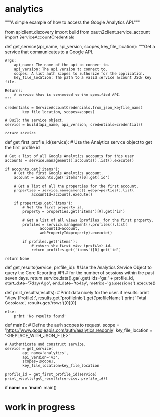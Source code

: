 # analytics
"""A simple example of how to access the Google Analytics API."""

from apiclient.discovery import build
from oauth2client.service_account import ServiceAccountCredentials


def get_service(api_name, api_version, scopes, key_file_location):
    """Get a service that communicates to a Google API.

    Args:
        api_name: The name of the api to connect to.
        api_version: The api version to connect to.
        scopes: A list auth scopes to authorize for the application.
        key_file_location: The path to a valid service account JSON key file.

    Returns:
        A service that is connected to the specified API.
    """

    credentials = ServiceAccountCredentials.from_json_keyfile_name(
            key_file_location, scopes=scopes)

    # Build the service object.
    service = build(api_name, api_version, credentials=credentials)

    return service


def get_first_profile_id(service):
    # Use the Analytics service object to get the first profile id.

    # Get a list of all Google Analytics accounts for this user
    accounts = service.management().accounts().list().execute()

    if accounts.get('items'):
        # Get the first Google Analytics account.
        account = accounts.get('items')[0].get('id')

        # Get a list of all the properties for the first account.
        properties = service.management().webproperties().list(
                accountId=account).execute()

        if properties.get('items'):
            # Get the first property id.
            property = properties.get('items')[0].get('id')

            # Get a list of all views (profiles) for the first property.
            profiles = service.management().profiles().list(
                    accountId=account,
                    webPropertyId=property).execute()

            if profiles.get('items'):
                # return the first view (profile) id.
                return profiles.get('items')[0].get('id')

    return None


def get_results(service, profile_id):
    # Use the Analytics Service Object to query the Core Reporting API
    # for the number of sessions within the past seven days.
    return service.data().ga().get(
            ids='ga:' + profile_id,
            start_date='7daysAgo',
            end_date='today',
            metrics='ga:sessions').execute()


def print_results(results):
    # Print data nicely for the user.
    if results:
        print 'View (Profile):', results.get('profileInfo').get('profileName')
        print 'Total Sessions:', results.get('rows')[0][0]

    else:
        print 'No results found'


def main():
    # Define the auth scopes to request.
    scope = 'https://www.googleapis.com/auth/analytics.readonly'
    key_file_location = '<REPLACE_WITH_JSON_FILE>'

    # Authenticate and construct service.
    service = get_service(
            api_name='analytics',
            api_version='v3',
            scopes=[scope],
            key_file_location=key_file_location)

    profile_id = get_first_profile_id(service)
    print_results(get_results(service, profile_id))


if __name__ == '__main__':
    main()
# work in progress
